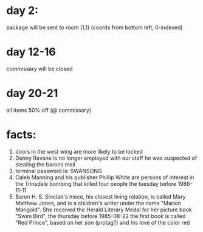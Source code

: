 # day 2:
package will be sent to room (1,1) (coords from bottom left, 0-indexed)

# day 12-16
commissary will be closed

# day 20-21
all items 50% off (@ commissary)


# facts:
1. doors in the west wing are more likely to be locked
2. Denny Revane is no longer employed with our staff
  he was suspected of stealing the barons mail
3. terminal password is: SWANSONG
4. Caleb Manning and his publisher Phillip White are persons of interest in the Trinsdale bombing that killed four people the tuesday before 1986-11-11
5. Baron H. S. Sinclair's niece, his closest living relation, is called Mary Matthew Jones, and is a children's writer under the name "Marion Marigold". She received the Herald Literary Medal for her picture book "Swim Bird", the thursday before 1985-08-22
     the first book is called "Red Prince", based on her son (protag?) and his love of the color red
